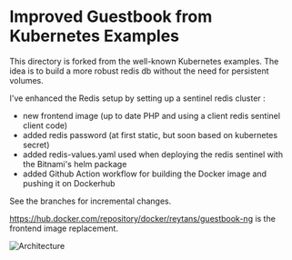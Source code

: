 # Improved Guestbook from Kubernetes Examples

This directory is forked from the well-known Kubernetes examples.
The idea is to build a more robust redis db without the need for persistent volumes.

I've enhanced the Redis setup by setting up a sentinel redis cluster :
- new frontend image (up to date PHP and using a client redis sentinel client code)
- added redis password (at first static, but soon based on kubernetes secret)
- added redis-values.yaml used when deploying the redis sentinel with the Bitnami's helm package
- added Github Action workflow for building the Docker image and pushing it on Dockerhub

See the branches for incremental changes.

https://hub.docker.com/repository/docker/reytans/guestbook-ng is the frontend image replacement. 

![Architecture](./kubernetes-guestbook-with-redis-sentinel)
